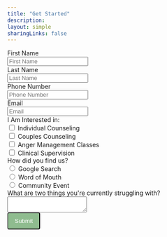 ```yaml
---
title: "Get Started"
description:
layout: simple
sharingLinks: false
---
```

<!-- Make sure you don't change the form action-->
<form action="https://api.staticforms.xyz/submit" method="post">
<!-- hidden fields & Attributes -->
<input type="hidden" name="accessKey" value="fd1b3bd8-e54c-4528-8286-aa1f33110a4d">
<input type="hidden" name="subject" value="Contact Form - egcs.health" />
<input type="text" name="replyTo" value="info@egcs.health" style="display:none">
<input type="hidden" name="redirectTo" value="https://dev.egcs.health/contact/success">
<!-- Data Fields -->
<div class="box-contact-us">
<div>
<label for="fname">First Name</label><br />
<input type="text" id="fname" name="$First_Name" placeholder="First Name" required>
</div>
<div>
<label for="fname">Last Name</lable> <br />
<input type="text" id="lname" name="$Last_Name" placeholder="Last Name" required>
</div>
<div>
<label for="phone">Phone Number</lable> <br />
<input type="tel" id="phone" name="phone" placeholder="Phone Number" required>
</div>
<div>
<label for="email">Email</lable> <br />
<input type="email" id="email" name="email" placeholder="Email" required>
</div>
<div>
<label>I Am Interested in:</label> <br />
<input type="checkbox" name="$interested_in" id="Individual Counseling" value="Individual Counseling"> <label for="Individual Counseling">Individual Counseling</label> <br />
<input type="checkbox" name="$interested_in" id="Couples Counseling" value="Couple’s Counseling"> <label for="Couples Counseling">Couples Counseling</label> <br />
<input type="checkbox" name="$interested_in" id="Anger Management" value="Anger Management Classes"> <label for="Anger Management">Anger Management Classes</label> <br />
<input type="checkbox" name="$interested_in" id="Supervision" value="Clinical Supervision"> <label for="Supervision">Clinical Supervision</label>
</div>
<div>
<label>How did you find us?</lable> <br />
<input type="radio" name="$How_Did_You_Find_Us" value="Google Search" id="Google Search"> <label for="Google_Seach">Google Search</lable> <br />
<input type="radio" name="$How_Did_You_Find_Us" value="Word of Mouth" id="Word of Mouth"> <label for="Word_of_Mouth">Word of Mouth</lable> <br />
<input type="radio" name="$How_Did_You_Find_Us" value="Community Event" id="Community_Event"> <label for="Community_Event">Community Event</lable><br />
</div>
<div>
<label for="message">What are two things you're currently struggling with?</label> <br />
<textarea id="message" name="message"></textarea>                                                <br />
</div>
<div>
</div>
<div>
<input type="text" name="honeypot" style="display:none">
<input type="submit" value="Submit" style="color: white; background-color: #8FBC8F; border-radius: 4px; padding: 10px 15px;"/>
</div>
</div>
</form>
<div>
